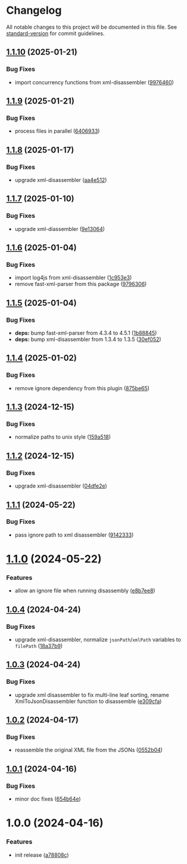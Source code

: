 <!-- markdownlint-disable MD024 MD025 -->
<!-- markdown-link-check-disable -->

# Changelog

All notable changes to this project will be documented in this file. See [standard-version](https://github.com/conventional-changelog/standard-version) for commit guidelines.

## [1.1.10](https://github.com/mcarvin8/xml2json-disassembler/compare/v1.1.9...v1.1.10) (2025-01-21)


### Bug Fixes

* import concurrency functions from xml-disassembler ([9976460](https://github.com/mcarvin8/xml2json-disassembler/commit/99764605fd56cc118a9b7c43a7dc0cf6387afde1))

## [1.1.9](https://github.com/mcarvin8/xml2json-disassembler/compare/v1.1.8...v1.1.9) (2025-01-21)


### Bug Fixes

* process files in parallel ([6406933](https://github.com/mcarvin8/xml2json-disassembler/commit/640693328f8a878b5bfedfaee5af1270efc03691))

## [1.1.8](https://github.com/mcarvin8/xml2json-disassembler/compare/v1.1.7...v1.1.8) (2025-01-17)


### Bug Fixes

* upgrade xml-disassembler ([aa4e512](https://github.com/mcarvin8/xml2json-disassembler/commit/aa4e5127868efd4dbf8be62ac20d231369c3c1eb))

## [1.1.7](https://github.com/mcarvin8/xml2json-disassembler/compare/v1.1.6...v1.1.7) (2025-01-10)


### Bug Fixes

* upgrade xml-diassembler ([9e13064](https://github.com/mcarvin8/xml2json-disassembler/commit/9e13064330c788672a4f183e5bd6e8ab4d1b70d0))

## [1.1.6](https://github.com/mcarvin8/xml2json-disassembler/compare/v1.1.5...v1.1.6) (2025-01-04)


### Bug Fixes

* import log4js from xml-disassembler ([1c953e3](https://github.com/mcarvin8/xml2json-disassembler/commit/1c953e331344cfbffeed4b7236f8a12edb03e16b))
* remove fast-xml-parser from this package ([9796306](https://github.com/mcarvin8/xml2json-disassembler/commit/97963065a5286440d2298b9e66a10a8b90d9bc84))

## [1.1.5](https://github.com/mcarvin8/xml2json-disassembler/compare/v1.1.4...v1.1.5) (2025-01-04)


### Bug Fixes

* **deps:** bump fast-xml-parser from 4.3.4 to 4.5.1 ([1b88845](https://github.com/mcarvin8/xml2json-disassembler/commit/1b8884536d6923e026ec858c9faaa559122957ed))
* **deps:** bump xml-disassembler from 1.3.4 to 1.3.5 ([30ef052](https://github.com/mcarvin8/xml2json-disassembler/commit/30ef052d5175d6875cbd9fc5b06ef824ef0d225d))

## [1.1.4](https://github.com/mcarvin8/xml2json-disassembler/compare/v1.1.3...v1.1.4) (2025-01-02)


### Bug Fixes

* remove ignore dependency from this plugin ([875be65](https://github.com/mcarvin8/xml2json-disassembler/commit/875be652dcde812fd677f92e6a4b8ae287c33752))

## [1.1.3](https://github.com/mcarvin8/xml2json-disassembler/compare/v1.1.2...v1.1.3) (2024-12-15)


### Bug Fixes

* normalize paths to unix style ([159a518](https://github.com/mcarvin8/xml2json-disassembler/commit/159a5185babc00c36c2d1dcb27cb91d78df96df9))

## [1.1.2](https://github.com/mcarvin8/xml2json-disassembler/compare/v1.1.1...v1.1.2) (2024-12-15)


### Bug Fixes

* upgrade xml-disassembler ([04dfe2e](https://github.com/mcarvin8/xml2json-disassembler/commit/04dfe2e6c58f5abcd266948c3681cdab2db24283))

## [1.1.1](https://github.com/mcarvin8/xml2json-disassembler/compare/v1.1.0...v1.1.1) (2024-05-22)

### Bug Fixes

- pass ignore path to xml disassembler ([9142333](https://github.com/mcarvin8/xml2json-disassembler/commit/9142333b3261b23cf3130843b98884270d275243))

# [1.1.0](https://github.com/mcarvin8/xml2json-disassembler/compare/v1.0.4...v1.1.0) (2024-05-22)

### Features

- allow an ignore file when running disassembly ([e8b7ee8](https://github.com/mcarvin8/xml2json-disassembler/commit/e8b7ee8dea6ff71730823a8b30bc8fea5fefe2b6))

## [1.0.4](https://github.com/mcarvin8/xml2json-disassembler/compare/v1.0.3...v1.0.4) (2024-04-24)

### Bug Fixes

- upgrade xml-disassembler, normalize `jsonPath`/`xmlPath` variables to `filePath` ([18a37b9](https://github.com/mcarvin8/xml2json-disassembler/commit/18a37b93a94cbc7126777efd21dbc59d96d6bf0b))

## [1.0.3](https://github.com/mcarvin8/xml2json-disassembler/compare/v1.0.2...v1.0.3) (2024-04-24)

### Bug Fixes

- upgrade xml disassembler to fix multi-line leaf sorting, rename XmlToJsonDisassembler function to disassemble ([e309cfa](https://github.com/mcarvin8/xml2json-disassembler/commit/e309cfa4902a03f68200e238b1aada6bcb426194))

## [1.0.2](https://github.com/mcarvin8/xml2json-disassembler/compare/v1.0.1...v1.0.2) (2024-04-17)

### Bug Fixes

- reassemble the original XML file from the JSONs ([0552b04](https://github.com/mcarvin8/xml2json-disassembler/commit/0552b042c0eab2427b05bd55fce294663408aee1))

## [1.0.1](https://github.com/mcarvin8/xml2json-disassembler/compare/v1.0.0...v1.0.1) (2024-04-16)

### Bug Fixes

- minor doc fixes ([654b64e](https://github.com/mcarvin8/xml2json-disassembler/commit/654b64e391ea012689a5afc9969104f56070baa2))

# 1.0.0 (2024-04-16)

### Features

- init release ([a78808c](https://github.com/mcarvin8/xml2json-disassembler/commit/a78808c2048c5f3f71f66875eada64c625b250db))
